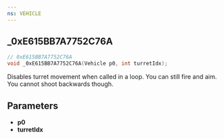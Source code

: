 ```yaml
---
ns: VEHICLE
---
```

## _0xE615BB7A7752C76A

```c
// 0xE615BB7A7752C76A
void _0xE615BB7A7752C76A(Vehicle p0, int turretIdx);
```

Disables turret movement when called in a loop. You can still fire and aim. You cannot shoot backwards though.

## Parameters
* **p0**
* **turretIdx**

